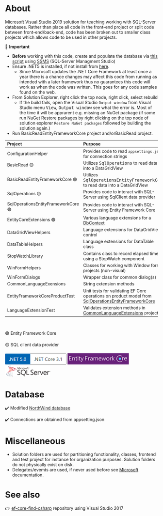 ﻿# About

[Microsoft Visual Studio 2019](https://visualstudio.microsoft.com/vs/) solution for teaching working with SQL-Server databases. Rather than place all code in the front-end project or split code between front-end/back-end, code has been broken out to smaller class projects which allows code to be used in other projects.

:stop_sign: **Important**

- **Before** working with this code, create and populate the database via [this script](https://gist.github.com/karenpayneoregon/40a6e1158ff29819286a39b7f1ed1ae8) using [SSMS](https://docs.microsoft.com/en-us/sql/ssms/sql-server-management-studio-ssms?view=sql-server-ver15) (SQL-Server Managment Studio)
- Ensure .NET5 is installed, if not install from [here](https://dotnet.microsoft.com/download).
  - Since Microsoft updates the .NET Core Framework at least once a year there is a chance changes may affect this code from running as intended with a later framework thus no guarantees this code will work as when the code was written. This goes for any code samples found on the web.
- From Solution Explorer, right click the top node, right click, select rebuild
  - If the build fails, open the Visual Studio `Output window` from Visual Studio menu <kbd>View</kbd>, <kbd>Output window</kbd> see what the error is. Most of the time it will be apprarent e.g. missing an NuGet package (if some run NuGet Restore packages by right clicking on the top node of solution explorer `Restore NuGet packages` followed by building the solution again.)
- Run BasicReadEntityFrameworkCore project and/orBasicRead project.

|Project|Purpose   |
| :---         |  :---  |
|ConfigurationHelper|Provides code to read `appsettings.json` for connection strings   |
|BasicRead :yellow_circle:| Utilizes <kbd>SqlOperations</kbd> to read data into a DataGridView |
|BasicReadEntityFrameworkCore :purple_circle:| Utilizes <kbd>SqlOperationsEntityFrameworkCore</kbd> to read data into a DataGridView |
|SqlOperations :yellow_circle:|Provides code to interact with SQL-Server using SqlClient data provider   |
|SqlOperationsEntityFrameworkCore :purple_circle:|Provides code to interact with SQL-Server using Entity Framework Core |
|EntityCoreExtensions :purple_circle:| Various language extensions for a [DbContext](https://docs.microsoft.com/en-us/dotnet/api/system.data.entity.dbcontext?view=entity-framework-6.2.0) |
|DataGridViewHelpers|Language extensions for DataGridView control   |
|DataTableHelpers|Language extensions for DataTable class   |
|StopWatchLibrary| Contains class to record elapsed time using a StopWatch component |
|WinFormHelpers| Classes for working with Window forms projects (non-visual) |
|WinFormDialogs| Wrapper class for common dialog(s) |
|CommonLanguageExensions| String extension methods |
|EntityFrameworkCoreProductTest| Unit tests for validating EF Core operations on product model from [SqlOperationsEntityFrameworkCore](https://github.com/karenpayneoregon/moving-to-net5-version1/tree/master/SqlOperationsEntityFrameworkCore) |
|LanguageExtensionTest| Validates extension methods in [CommonLanguageExtensions](https://github.com/karenpayneoregon/moving-to-net5-version1/tree/master/CommonLanguageExensions) project |



<br/>

:purple_circle: Entity Framework Core

:yellow_circle: SQL client data provider

![vers](assets/Versions.png) 
![ef](assets/efcore.png)
![sql](assets/sql-server.png)


# Database 

:heavy_check_mark: Modified [NorthWind database](https://gist.github.com/karenpayneoregon/40a6e1158ff29819286a39b7f1ed1ae8)

:heavy_check_mark: Connections are obtained from appsetting.json

# Miscellaneous

- Solution folders are used for partitioning functionality, classes, frontend and test project for instance for organization purposes. Solution folders do not physically exist on disk.
- Delegates/evemts are used, if never used before see [Microsoft](https://docs.microsoft.com/en-us/dotnet/csharp/programming-guide/delegates/) documentation.



# See also

👉 [ef-core-find-csharp](https://github.com/karenpayneoregon/ef-core-find-csharp) repository using Visual Studio 2017